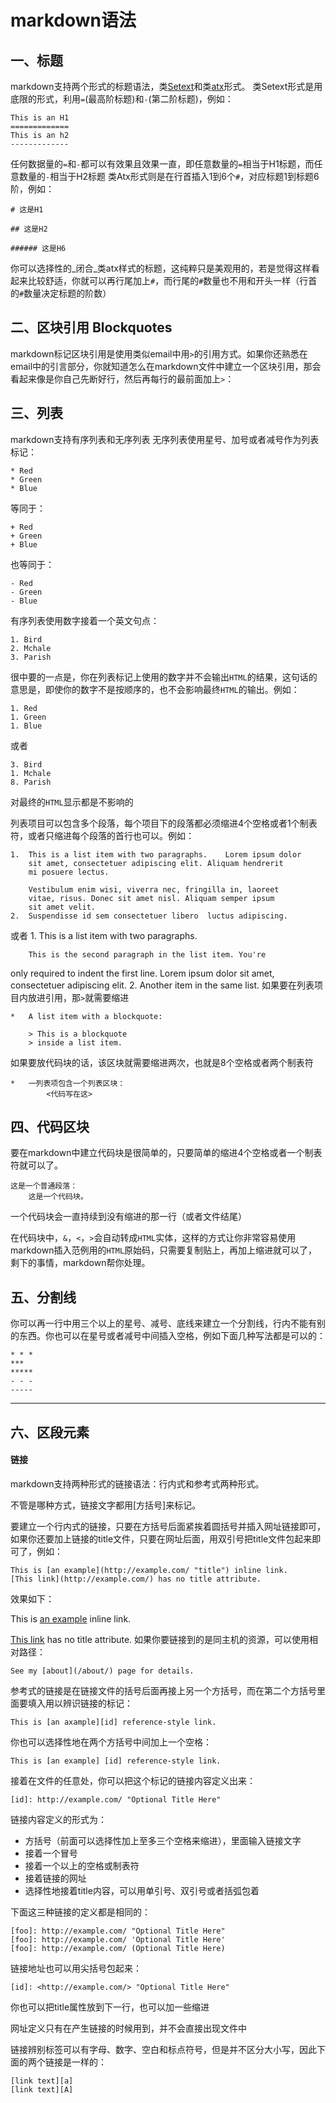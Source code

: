 # markdown语法
## 一、标题
markdown支持两个形式的标题语法，类[Setext](http://docutils.sourceforge.net/mirror/setext.html)和类[atx](http://www.aaronsw.com/2002/atx/)形式。
类Setext形式是用底限的形式，利用`=`(最高阶标题)和`-`(第二阶标题)，例如：

	This is an H1
	=============
	This is an h2
	-------------
任何数据量的`=`和`-`都可以有效果且效果一直，即任意数量的`=`相当于H1标题，而任意数量的`-`相当于H2标题
类Atx形式则是在行首插入1到6个`#`，对应标题1到标题6阶，例如：

	# 这是H1

	## 这是H2

	###### 这是H6
你可以选择性的_闭合_类atx样式的标题，这纯粹只是美观用的，若是觉得这样看起来比较舒适，你就可以再行尾加上`#`，而行尾的`#`数量也不用和开头一样（行首的`#`数量决定标题的阶数）
## 二、区块引用 Blockquotes
markdown标记区块引用是使用类似email中用`>`的引用方式。如果你还熟悉在email中的引言部分，你就知道怎么在markdown文件中建立一个区块引用，那会看起来像是你自己先断好行，然后再每行的最前面加上`>`：
## 三、列表
markdown支持有序列表和无序列表
无序列表使用星号、加号或者减号作为列表标记：

	* Red
	* Green
	* Blue
等同于：

	+ Red
	+ Green
	+ Blue

也等同于：

	- Red
	- Green
	- Blue
有序列表使用数字接着一个英文句点：

	1. Bird
	2. Mchale
	3. Parish
很中要的一点是，你在列表标记上使用的数字并不会输出`HTML`的结果，这句话的意思是，即使你的数字不是按顺序的，也不会影响最终`HTML`的输出。例如：

	1. Red
	1. Green
	1. Blue
或者

	3. Bird
	1. Mchale
	8. Parish
对最终的`HTML`显示都是不影响的

列表项目可以包含多个段落，每个项目下的段落都必须缩进4个空格或者1个制表符，或者只缩进每个段落的首行也可以。例如：

	1.	This is a list item with two paragraphs. 	Lorem ipsum dolor
    	sit amet, consectetuer adipiscing elit. Aliquam hendrerit
   		mi posuere lectus.

		Vestibulum enim wisi, viverra nec, fringilla in, laoreet
   	 	vitae, risus. Donec sit amet nisl. Aliquam semper ipsum
    	sit amet velit.
	2. 	Suspendisse id sem consectetuer libero 	luctus adipiscing.
或者
	1. 	This is a list item with two paragraphs.
		
		This is the second paragraph in the list item. You're
only required to indent the first line. Lorem ipsum dolor
sit amet, consectetuer adipiscing elit.
	2. 	Another item in the same list.
如果要在列表项目内放进引用，那`>`就需要缩进

	*	A list item with a blockquote:
		
		> This is a blockquote
    	> inside a list item.
如果要放代码块的话，该区块就需要缩进两次，也就是8个空格或者两个制表符

	*	一列表项包含一个列表区块：
			<代码写在这>
## 四、代码区块
要在markdown中建立代码块是很简单的，只要简单的缩进4个空格或者一个制表符就可以了。

	这是一个普通段落：
		这是一个代码块。
一个代码块会一直持续到没有缩进的那一行（或者文件结尾）

在代码块中，`&`，`<`，`>`会自动转成`HTML`实体，这样的方式让你非常容易使用markdown插入范例用的`HTML`原始码，只需要复制贴上，再加上缩进就可以了，剩下的事情，markdown帮你处理。
## 五、分割线
你可以再一行中用三个以上的星号、减号、底线来建立一个分割线，行内不能有别的东西。你也可以在星号或者减号中间插入空格，例如下面几种写法都是可以的：

	* * *
	***
	*****
	- - -
	-----
***
## 六、区段元素
#### 链接
markdown支持两种形式的链接语法：行内式和参考式两种形式。

不管是哪种方式，链接文字都用[方括号]来标记。

要建立一个行内式的链接，只要在方括号后面紧挨着圆括号并插入网址链接即可，如果你还要加上链接的title文件，只要在网址后面，用双引号把title文件包起来即可了，例如：

	This is [an example](http://example.com/ "title") inline link.
	[This link](http://example.com/) has no title attribute.
效果如下：

This is [an example](http://example.com/ "title") inline link.

[This link](http://example.com/) has no title attribute.
如果你要链接到的是同主机的资源，可以使用相对路径：

	See my [about](/about/) page for details.
参考式的链接是在链接文件的括号后面再接上另一个方括号，而在第二个方括号里面要填入用以辨识链接的标记：

	This is [an axample][id] reference-style link.
你也可以选择性地在两个方括号中间加上一个空格：

	This is [an example] [id] reference-style link.
接着在文件的任意处，你可以把这个标记的链接内容定义出来：

	[id]: http://example.com/ "Optional Title Here"
链接内容定义的形式为：

* 方括号（前面可以选择性加上至多三个空格来缩进），里面输入链接文字
* 接着一个冒号
* 接着一个以上的空格或制表符
* 接着链接的网址
* 选择性地接着title内容，可以用单引号、双引号或者括弧包着

下面这三种链接的定义都是相同的：

	[foo]: http://example.com/ "Optional Title Here"
	[foo]: http://example.com/ 'Optional Title Here'
	[foo]: http://example.com/ (Optional Title Here)
链接地址也可以用尖括号包起来：

	[id]: <http://example.com/> "Optional Title Here"
你也可以把title属性放到下一行，也可以加一些缩进

网址定义只有在产生链接的时候用到，并不会直接出现文件中

链接辨别标签可以有字母、数字、空白和标点符号，但是并不区分大小写，因此下面的两个链接是一样的：

	[link text][a]
	[link text][A]

